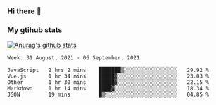 ### Hi there 👋

### My gtihub stats

[![Anurag's github stats](https://github-readme-stats.vercel.app/api?username=gaozhidong)](https://github.com/gaozhidong/github-readme-stats)

<!--START_SECTION:waka-->
```text
Week: 31 August, 2021 - 06 September, 2021

JavaScript   2 hrs 2 mins    ███████▒░░░░░░░░░░░░░░░░░   29.92 % 
Vue.js       1 hr 34 mins    █████▓░░░░░░░░░░░░░░░░░░░   23.03 % 
Other        1 hr 30 mins    █████▓░░░░░░░░░░░░░░░░░░░   22.15 % 
Markdown     1 hr 14 mins    ████▓░░░░░░░░░░░░░░░░░░░░   18.34 % 
JSON         19 mins         █▒░░░░░░░░░░░░░░░░░░░░░░░   04.85 % 
```
<!--END_SECTION:waka-->